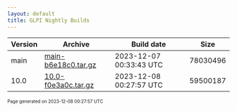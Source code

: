 ```yaml
---
layout: default
title: GLPI Nightly Builds
---
```


Version|Archive|Build date|Size
---|---|---|---
main|[main-b6e18c0.tar.gz](main-b6e18c0.tar.gz)|2023-12-07 00:33:43 UTC|78030496
10.0|[10.0-f0e3a0c.tar.gz](10.0-f0e3a0c.tar.gz)|2023-12-08 00:27:57 UTC|59500187

<font size="1">Page generated on 2023-12-08 00:27:57 UTC</font>
